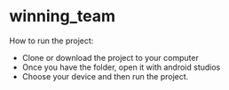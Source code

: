 # winning_team
How to run the project:
- Clone or download the project to your computer
- Once you have the folder, open it with android studios
- Choose your device and then run the project.
